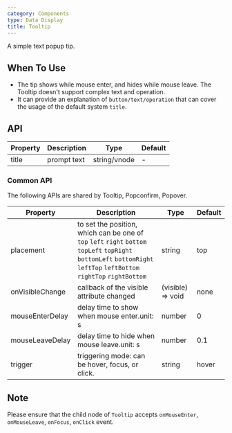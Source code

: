 ```yaml
---
category: Components
type: Data Display
title: Tooltip
---
```


A simple text popup tip.

## When To Use

- The tip shows while mouse enter, and hides while mouse leave. The Tooltip doesn't support complex text and operation.
- It can provide an explanation of `button/text/operation` that can cover the usage of the default system `title`.

## API

| Property      | Description                                     | Type       | Default |
|-----------|------------------------------------------|------------|--------|
| title     | prompt text                                 | string/vnode | -     |

### Common API

The following APIs are shared by Tooltip, Popconfirm, Popover.

| Property      | Description                                     | Type       | Default |
|-----------|------------------------------------------|------------|--------|
| placement | to set the position, which can be one of `top` `left` `right` `bottom` `topLeft` `topRight` `bottomLeft` `bottomRight` `leftTop` `leftBottom` `rightTop` `rightBottom` | string     | top    |
| onVisibleChange | callback of the visible attribute changed            | (visible) => void | none     |
| mouseEnterDelay | delay time to show when mouse enter.unit: s | number | 0 |
| mouseLeaveDelay | delay time to hide when mouse leave.unit: s | number | 0.1 |
| trigger | triggering mode: can be hover, focus, or click. | string | hover |


## Note

Please ensure that the child node of `Tooltip` accepts `onMouseEnter`, `onMouseLeave`, `onFocus`, `onClick` event.
